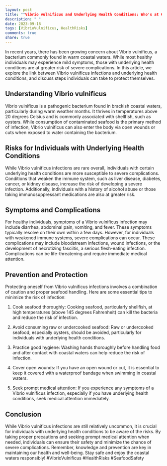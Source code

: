 ```yaml
---
layout: post
title: ""Vibrio vulnificus and Underlying Health Conditions: Who's at Greater Risk?""
description: " "
date: 2023-09-18
tags: [VibrioVulnificus, HealthRisks]
comments: true
share: true
---
```


In recent years, there has been growing concern about Vibrio vulnificus, a bacterium commonly found in warm coastal waters. While most healthy individuals may experience mild symptoms, those with underlying health conditions are at greater risk of severe complications. In this article, we explore the link between Vibrio vulnificus infections and underlying health conditions, and discuss steps individuals can take to protect themselves. 

## Understanding Vibrio vulnificus 

Vibrio vulnificus is a pathogenic bacterium found in brackish coastal waters, particularly during warm weather months. It thrives in temperatures above 20 degrees Celsius and is commonly associated with shellfish, such as oysters. While consumption of contaminated seafood is the primary method of infection, Vibrio vulnificus can also enter the body via open wounds or cuts when exposed to water containing the bacterium. 

## Risks for Individuals with Underlying Health Conditions 

While Vibrio vulnificus infections are rare overall, individuals with certain underlying health conditions are more susceptible to severe complications. Conditions that weaken the immune system, such as liver disease, diabetes, cancer, or kidney disease, increase the risk of developing a severe infection. Additionally, individuals with a history of alcohol abuse or those taking immunosuppressant medications are also at greater risk. 

## Symptoms and Complications 

For healthy individuals, symptoms of a Vibrio vulnificus infection may include diarrhea, abdominal pain, vomiting, and fever. These symptoms typically resolve on their own within a few days. However, for individuals with weakened immune systems, severe complications can occur. These complications may include bloodstream infections, wound infections, or the development of necrotizing fasciitis, a serious flesh-eating infection. Complications can be life-threatening and require immediate medical attention. 

## Prevention and Protection 

Protecting oneself from Vibrio vulnificus infections involves a combination of caution and proper seafood handling. Here are some essential tips to minimize the risk of infection:

1. Cook seafood thoroughly: Cooking seafood, particularly shellfish, at high temperatures (above 145 degrees Fahrenheit) can kill the bacteria and reduce the risk of infection.

2. Avoid consuming raw or undercooked seafood: Raw or undercooked seafood, especially oysters, should be avoided, particularly for individuals with underlying health conditions.

3. Practice good hygiene: Washing hands thoroughly before handling food and after contact with coastal waters can help reduce the risk of infection.

4. Cover open wounds: If you have an open wound or cut, it is essential to keep it covered with a waterproof bandage when swimming in coastal waters.

5. Seek prompt medical attention: If you experience any symptoms of a Vibrio vulnificus infection, especially if you have underlying health conditions, seek medical attention immediately.

## Conclusion 

While Vibrio vulnificus infections are still relatively uncommon, it is crucial for individuals with underlying health conditions to be aware of the risks. By taking proper precautions and seeking prompt medical attention when needed, individuals can ensure their safety and minimize the chance of severe complications. Remember, knowledge and prevention are key in maintaining our health and well-being. Stay safe and enjoy the coastal waters responsibly! #VibrioVulnificus #HealthRisks #SeafoodSafety